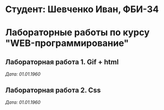 # Студент: Шевченко Иван, ФБИ-34

# Лабораторные работы по курсу "WEB-программирование"

## Лабораторная работа 1. Gif + html

*Дата: 01.01.1960*

## Лабораторная работа 2. Css

*Дата: 01.01.1960*